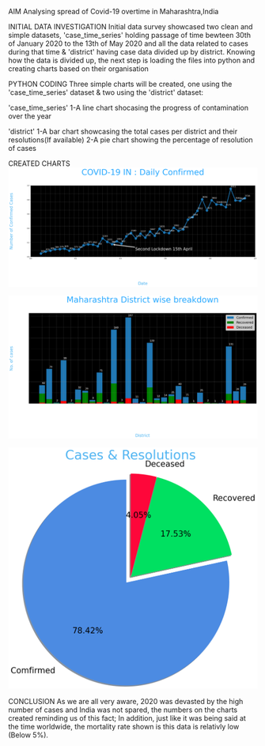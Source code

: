 AIM
Analysing spread of Covid-19 overtime in Maharashtra,India

INITIAL DATA INVESTIGATION
Initial data survey showcased two clean and simple datasets, 'case_time_series' holding passage of time bewteen 30th of January 2020 to the 13th of May 2020 and all the data related to cases during that time & 'district' having case data divided up by district. Knowing how the data is divided up, the next step is loading the files into python and creating charts based on their organisation

PYTHON CODING
Three simple charts will be created, one using the 'case_time_series' dataset & two using the 'district' dataset:

'case_time_series'
1-A line chart shocasing the progress of contamination over the year

'district'
1-A bar chart showcasing the total cases per district and their resolutions(If available)
2-A pie chart showing the percentage of resolution of cases

CREATED CHARTS
![alt text](Graph1.png)

![alt text](Graph2.png)

![alt text](Graph3.png)

CONCLUSION
As we are all very aware, 2020 was devasted by the high number of cases and India was not spared, the numbers on the charts created reminding us of this fact; In addition, just like it was being said at the time worldwide, the mortality rate shown is this data is relativly low (Below 5%).